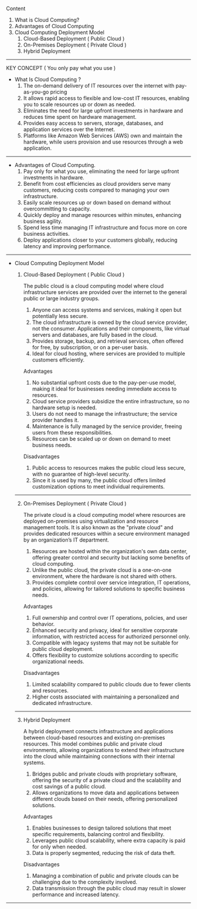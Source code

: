 Content 

1. What is Cloud Computing?
2. Advantages of Cloud Computing
3. Cloud Computing Deployment Model
	1. Cloud-Based Deployment ( Public Cloud )
	2. On-Premises Deployment ( Private Cloud )
	3. Hybrid Deployment

------------------------------------------------------------------------
KEY CONCEPT ( You only pay what you use )

- What Is Cloud Computing ?
	1. The on-demand delivery of IT resources over the internet with pay-as-you-go pricing
	2. It allows rapid access to flexible and low-cost IT resources, enabling you to scale resources up or down as needed.
	3. Eliminates the need for large upfront investments in hardware and reduces time spent on hardware management.
	4. Provides easy access to servers, storage, databases, and application services over the Internet.
	5. Platforms like Amazon Web Services (AWS) own and maintain the hardware, while users provision and use resources through a web application.

------------------------------------------------------------------------

- Advantages of Cloud Computing.
	1. Pay only for what you use, eliminating the need for large upfront investments in hardware.
	2. Benefit from cost efficiencies as cloud providers serve many customers, reducing costs compared to managing your own infrastructure.
	3. Easily scale resources up or down based on demand without overcommitting to capacity.
	4. Quickly deploy and manage resources within minutes, enhancing business agility.
	5. Spend less time managing IT infrastructure and focus more on core business activities.
	6. Deploy applications closer to your customers globally, reducing latency and improving performance.

------------------------------------------------------------------------

- Cloud Computing Deployment Model
	1. Cloud-Based Deployment ( Public Cloud )
	   
	   The public cloud is a cloud computing model where cloud infrastructure services are provided over the internet to the general public or large industry groups. 
	   
	   1. Anyone can access systems and services, making it open but potentially less secure.
	   2. The cloud infrastructure is owned by the cloud service provider, not the consumer. Applications and their components, like virtual servers and databases, are fully based in the cloud.
	   3. Provides storage, backup, and retrieval services, often offered for free, by subscription, or on a per-user basis.
	   4. Ideal for cloud hosting, where services are provided to multiple customers efficiently.
	   
	   Advantages
	   
	   1. No substantial upfront costs due to the pay-per-use model, making it ideal for businesses needing immediate access to resources.
	   2. Cloud service providers subsidize the entire infrastructure, so no hardware setup is needed.
	   3. Users do not need to manage the infrastructure; the service provider handles it.
	   4. Maintenance is fully managed by the service provider, freeing users from these responsibilities.
	   5. Resources can be scaled up or down on demand to meet business needs.

	   Disadvantages
	   
	   1. Public access to resources makes the public cloud less secure, with no guarantee of high-level security.
	   2. Since it is used by many, the public cloud offers limited customization options to meet individual requirements.
	    
	-----------------------------------------------------------------
  
	2. On-Premises Deployment ( Private Cloud )
	   
	   The private cloud is a cloud computing model where resources are deployed on-premises using virtualization and resource management tools. It is also known as the "private cloud" and provides dedicated resources within a secure environment managed by an organization’s IT department.
	   
	   1. Resources are hosted within the organization's own data center, offering greater control and security but lacking some benefits of cloud computing.
	   2. Unlike the public cloud, the private cloud is a one-on-one environment, where the hardware is not shared with others.
	   3. Provides complete control over service integration, IT operations, and policies, allowing for tailored solutions to specific business needs.
	   
	   Advantages
	   
	   1. Full ownership and control over IT operations, policies, and user behavior.
	   2. Enhanced security and privacy, ideal for sensitive corporate information, with restricted access for authorized personnel only.
	   3. Compatible with legacy systems that may not be suitable for public cloud deployment.
	   4. Offers flexibility to customize solutions according to specific organizational needs.

	   Disadvantages
	   
	   1. Limited scalability compared to public clouds due to fewer clients and resources.
	   2. Higher costs associated with maintaining a personalized and dedicated infrastructure.
	    
	-----------------------------------------------------------------
	    
	3. Hybrid Deployment
	   
	   A hybrid deployment connects infrastructure and applications between cloud-based resources and existing on-premises resources. This model combines public and private cloud environments, allowing organizations to extend their infrastructure into the cloud while maintaining connections with their internal systems.
	   
	   1. Bridges public and private clouds with proprietary software, offering the security of a private cloud and the scalability and cost savings of a public cloud.
	   2. Allows organizations to move data and applications between different clouds based on their needs, offering personalized solutions.
	   
	   Advantages
	   
	   1. Enables businesses to design tailored solutions that meet specific requirements, balancing control and flexibility.
	   2. Leverages public cloud scalability, where extra capacity is paid for only when needed.
	   3. Data is properly segmented, reducing the risk of data theft.

	   Disadvantages
	   
	   1. Managing a combination of public and private clouds can be challenging due to the complexity involved.
	   2. Data transmission through the public cloud may result in slower performance and increased latency.
	        
------------------------------------------------------------------------